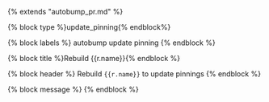 {% extends "autobump_pr.md" %}

{% block type %}update_pinning{% endblock%}

{% block labels %}
autobump
update pinning
{% endblock %}

{% block title %}Rebuild {{r.name}}{% endblock %}


{% block header %}
Rebuild `{{r.name}}` to update pinnings
{% endblock %}


{% block message %}
{% endblock %}
